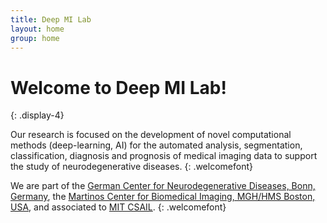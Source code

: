 ```yaml
---
title: Deep MI Lab 
layout: home
group: home
---
```


# Welcome to Deep MI Lab!
{: .display-4}

Our research is focused on the development of novel computational methods (deep-learning, AI) for the automated analysis, segmentation, classification, diagnosis and prognosis of medical imaging data to support the study of neurodegenerative diseases.
{: .welcomefont}

We are part of the [German Center for Neurodegenerative Diseases, Bonn, Germany](https://www.dzne.de/en/research/research-areas/population-health-sciences/forschungsgruppen/reuter/research-areasfocus/), the [Martinos Center for Biomedical Imaging, MGH/HMS Boston, USA](https://www.martinos.org/investigator/martin-reuter/), and associated to [MIT CSAIL](http://reuter.mit.edu). 
{: .welcomefont}

